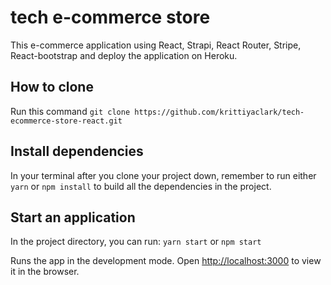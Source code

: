 # tech e-commerce store

This e-commerce application using React, Strapi, React Router, Stripe,
React-bootstrap and deploy the application on Heroku.

## How to clone

Run this command
`git clone https://github.com/krittiyaclark/tech-ecommerce-store-react.git`

## Install dependencies

In your terminal after you clone your project down, remember to run either
`yarn` or `npm install` to build all the dependencies in the project.

## Start an application

In the project directory, you can run: `yarn start` or `npm start`

Runs the app in the development mode. Open
[http://localhost:3000](http://localhost:3000) to view it in the browser.

